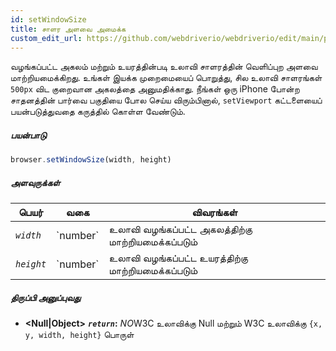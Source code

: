 ```yaml
---
id: setWindowSize
title: சாளர அளவை அமைக்க
custom_edit_url: https://github.com/webdriverio/webdriverio/edit/main/packages/webdriverio/src/commands/browser/setWindowSize.ts
---
```


வழங்கப்பட்ட அகலம் மற்றும் உயரத்தின்படி உலாவி சாளரத்தின் வெளிப்புற அளவை மாற்றியமைக்கிறது. உங்கள் இயக்க முறைமையைப் பொறுத்து, சில உலாவி சாளரங்கள் `500px` விட குறைவான அகலத்தை அனுமதிக்காது. நீங்கள் ஒரு iPhone போன்ற சாதனத்தின் பார்வை பகுதியை போல செய்ய விரும்பினால், `setViewport` கட்டளையைப் பயன்படுத்துவதை கருத்தில் கொள்ள வேண்டும்.

##### பயன்பாடு

```js
browser.setWindowSize(width, height)
```

##### அளவுருக்கள்

<table>
  <thead>
    <tr>
      <th>பெயர்</th><th>வகை</th><th>விவரங்கள்</th>
    </tr>
  </thead>
  <tbody>
    <tr>
      <td><code><var>width</var></code></td>
      <td>`number`</td>
      <td>உலாவி வழங்கப்பட்ட அகலத்திற்கு மாற்றியமைக்கப்படும்</td>
    </tr>
    <tr>
      <td><code><var>height</var></code></td>
      <td>`number`</td>
      <td>உலாவி வழங்கப்பட்ட உயரத்திற்கு மாற்றியமைக்கப்படும்</td>
    </tr>
  </tbody>
</table>

##### திருப்பி அனுப்புவது

- **&lt;Null|Object&gt;**
            **<code><var>return</var></code>:**  *NO*W3C உலாவிக்கு Null மற்றும் W3C உலாவிக்கு `{x, y, width, height}` பொருள்